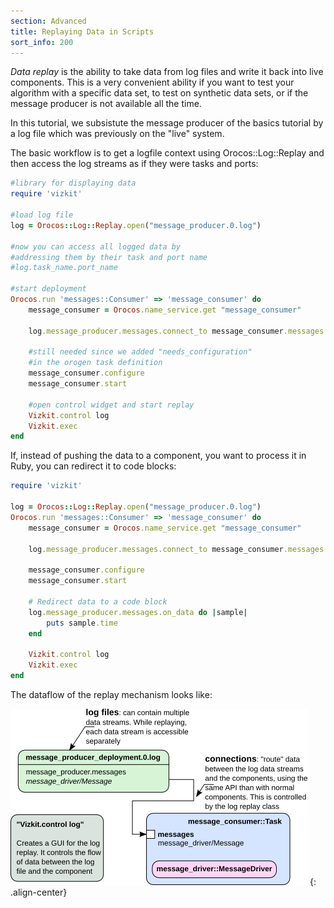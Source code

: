 ```yaml
---
section: Advanced
title: Replaying Data in Scripts
sort_info: 200
---
```


_Data replay_ is the ability to take data from log files and write it back into
live components. This is a very convenient ability if you want to test your
algorithm with a specific data set, to test on synthetic data sets, or if the
message producer is not available all the time. 

In this tutorial, we subsistute the message producer of the basics tutorial by a
log file which was previously on the "live" system.

The basic workflow is to get a logfile context using Orocos::Log::Replay and
then access the log streams as if they were tasks and ports:

~~~ ruby
#library for displaying data
require 'vizkit'

#load log file
log = Orocos::Log::Replay.open("message_producer.0.log")

#now you can access all logged data by
#addressing them by their task and port name
#log.task_name.port_name

#start deployment
Orocos.run 'messages::Consumer' => 'message_consumer' do
    message_consumer = Orocos.name_service.get "message_consumer"

    log.message_producer.messages.connect_to message_consumer.messages

    #still needed since we added "needs_configuration"
    #in the orogen task definition
    message_consumer.configure
    message_consumer.start

    #open control widget and start replay
    Vizkit.control log
    Vizkit.exec
end
~~~

If, instead of pushing the data to a component, you want to process it in Ruby,
you can redirect it to code blocks:

~~~ ruby
require 'vizkit'

log = Orocos::Log::Replay.open("message_producer.0.log")
Orocos.run 'messages::Consumer' => 'message_consumer' do
    message_consumer = Orocos.name_service.get "message_consumer"

    log.message_producer.messages.connect_to message_consumer.messages

    message_consumer.configure
    message_consumer.start

    # Redirect data to a code block
    log.message_producer.messages.on_data do |sample|
        puts sample.time
    end

    Vizkit.control log
    Vizkit.exec
end
~~~

The dataflow of the replay mechanism looks like:

![Log Replay Dataflow](200_log_replay.png)
{: .align-center}
